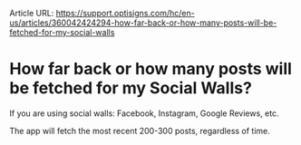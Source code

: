 Article URL: https://support.optisigns.com/hc/en-us/articles/360042424294-how-far-back-or-how-many-posts-will-be-fetched-for-my-social-walls

# How far back or how many posts will be fetched for my Social Walls?

If you are using social walls: Facebook, Instagram, Google Reviews, etc.

The app will fetch the most recent 200-300 posts, regardless of time.

